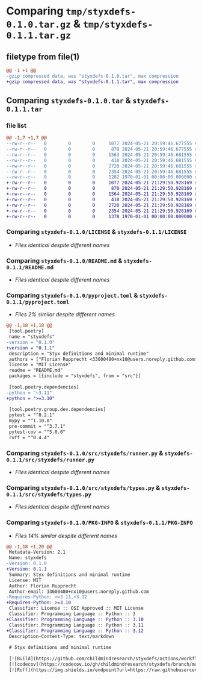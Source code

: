 # Comparing `tmp/styxdefs-0.1.0.tar.gz` & `tmp/styxdefs-0.1.1.tar.gz`

## filetype from file(1)

```diff
@@ -1 +1 @@
-gzip compressed data, was "styxdefs-0.1.0.tar", max compression
+gzip compressed data, was "styxdefs-0.1.1.tar", max compression
```

## Comparing `styxdefs-0.1.0.tar` & `styxdefs-0.1.1.tar`

### file list

```diff
@@ -1,7 +1,7 @@
--rw-r--r--   0        0        0     1077 2024-05-21 20:59:46.677555 styxdefs-0.1.0/LICENSE
--rw-r--r--   0        0        0      870 2024-05-21 20:59:46.677555 styxdefs-0.1.0/README.md
--rw-r--r--   0        0        0     1563 2024-05-21 20:59:46.681555 styxdefs-0.1.0/pyproject.toml
--rw-r--r--   0        0        0      418 2024-05-21 20:59:46.681555 styxdefs-0.1.0/src/styxdefs/__init__.py
--rw-r--r--   0        0        0     2720 2024-05-21 20:59:46.681555 styxdefs-0.1.0/src/styxdefs/runner.py
--rw-r--r--   0        0        0     2354 2024-05-21 20:59:46.681555 styxdefs-0.1.0/src/styxdefs/types.py
--rw-r--r--   0        0        0     1282 1970-01-01 00:00:00.000000 styxdefs-0.1.0/PKG-INFO
+-rw-r--r--   0        0        0     1077 2024-05-21 21:29:50.928169 styxdefs-0.1.1/LICENSE
+-rw-r--r--   0        0        0      870 2024-05-21 21:29:50.928169 styxdefs-0.1.1/README.md
+-rw-r--r--   0        0        0     1564 2024-05-21 21:29:50.928169 styxdefs-0.1.1/pyproject.toml
+-rw-r--r--   0        0        0      418 2024-05-21 21:29:50.928169 styxdefs-0.1.1/src/styxdefs/__init__.py
+-rw-r--r--   0        0        0     2720 2024-05-21 21:29:50.928169 styxdefs-0.1.1/src/styxdefs/runner.py
+-rw-r--r--   0        0        0     2354 2024-05-21 21:29:50.928169 styxdefs-0.1.1/src/styxdefs/types.py
+-rw-r--r--   0        0        0     1378 1970-01-01 00:00:00.000000 styxdefs-0.1.1/PKG-INFO
```

### Comparing `styxdefs-0.1.0/LICENSE` & `styxdefs-0.1.1/LICENSE`

 * *Files identical despite different names*

### Comparing `styxdefs-0.1.0/README.md` & `styxdefs-0.1.1/README.md`

 * *Files identical despite different names*

### Comparing `styxdefs-0.1.0/pyproject.toml` & `styxdefs-0.1.1/pyproject.toml`

 * *Files 2% similar despite different names*

```diff
@@ -1,18 +1,18 @@
 [tool.poetry]
 name = "styxdefs"
-version = "0.1.0"
+version = "0.1.1"
 description = "Styx definitions and minimal runtime"
 authors = ["Florian Rupprecht <33600480+nx10@users.noreply.github.com>"]
 license = "MIT License"
 readme = "README.md"
 packages = [{include = "styxdefs", from = "src"}]
 
 [tool.poetry.dependencies]
-python = "~3.11"
+python = ">=3.10"
 
 [tool.poetry.group.dev.dependencies]
 pytest = "^8.2.1"
 mypy = "^1.10.0"
 pre-commit = "^3.7.1"
 pytest-cov = "^5.0.0"
 ruff = "^0.4.4"
```

### Comparing `styxdefs-0.1.0/src/styxdefs/runner.py` & `styxdefs-0.1.1/src/styxdefs/runner.py`

 * *Files identical despite different names*

### Comparing `styxdefs-0.1.0/src/styxdefs/types.py` & `styxdefs-0.1.1/src/styxdefs/types.py`

 * *Files identical despite different names*

### Comparing `styxdefs-0.1.0/PKG-INFO` & `styxdefs-0.1.1/PKG-INFO`

 * *Files 14% similar despite different names*

```diff
@@ -1,18 +1,20 @@
 Metadata-Version: 2.1
 Name: styxdefs
-Version: 0.1.0
+Version: 0.1.1
 Summary: Styx definitions and minimal runtime
 License: MIT
 Author: Florian Rupprecht
 Author-email: 33600480+nx10@users.noreply.github.com
-Requires-Python: >=3.11,<3.12
+Requires-Python: >=3.10
 Classifier: License :: OSI Approved :: MIT License
 Classifier: Programming Language :: Python :: 3
+Classifier: Programming Language :: Python :: 3.10
 Classifier: Programming Language :: Python :: 3.11
+Classifier: Programming Language :: Python :: 3.12
 Description-Content-Type: text/markdown
 
 # Styx definitions and minimal runtime
 
 [![Build](https://github.com/childmindresearch/styxdefs/actions/workflows/test.yaml/badge.svg?branch=main)](https://github.com/childmindresearch/styxdefs/actions/workflows/test.yaml?query=branch%3Amain)
 [![codecov](https://codecov.io/gh/childmindresearch/styxdefs/branch/main/graph/badge.svg?token=22HWWFWPW5)](https://codecov.io/gh/childmindresearch/styxdefs)
 [![Ruff](https://img.shields.io/endpoint?url=https://raw.githubusercontent.com/astral-sh/ruff/main/assets/badge/v2.json)](https://github.com/astral-sh/ruff)
```

